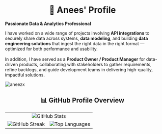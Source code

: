 <h1 align="center">👋 Anees' Profile</h1>

**Passionate Data & Analytics Professional**

I have worked on a wide range of projects involving **API integrations** to securely share data across systems, **data modeling**, and building **data engineering solutions** that ingest the right data in the right format — optimized for both performance and usability.  
<br>
In addition, I have served as a **Product Owner / Product Manager** for data-driven products, collaborating with stakeholders to gather requirements, refine backlogs, and guide development teams in delivering high-quality, impactful solutions.

<p align="left"> <img src="https://komarev.com/ghpvc/?username=aneezx&label=Profile%20views&color=0e75b6&style=flat" alt="aneezx" /> </p>

<div align="center">

## 📊 GitHub Profile Overview

<table>
  <tr>
    <td colspan="2" align="center">
      <img src="https://github-readme-stats.vercel.app/api?username=aneezx&show_icons=true&theme=github_dark" alt="GitHub Stats" />
    </td>
  </tr>
  <tr>
    <td align="center">
      <img src="https://streak-stats.demolab.com/?user=aneezx&theme=dark" alt="GitHub Streak" />
    </td>
    <td align="center">
      <img src="https://github-readme-stats.vercel.app/api/top-langs/?username=aneezx&layout=compact&theme=github_dark" alt="Top Languages" />
    </td>
  </tr>
</table>

</div>